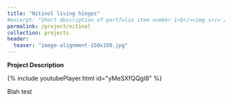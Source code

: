 ```yaml
---
title: "Nitinol living hinges"
#excerpt: "Short description of portfolio item number 1<br/><img src='/images/Laser_scanner.png'>"
permalink: /project/nitinol
collection: projects
header:
  teaser: "image-alignment-150x150.jpg"
---
```


**Project Description**

{% include youtubePlayer.html id="yMeSXfQQgI8" %}

Blah test
